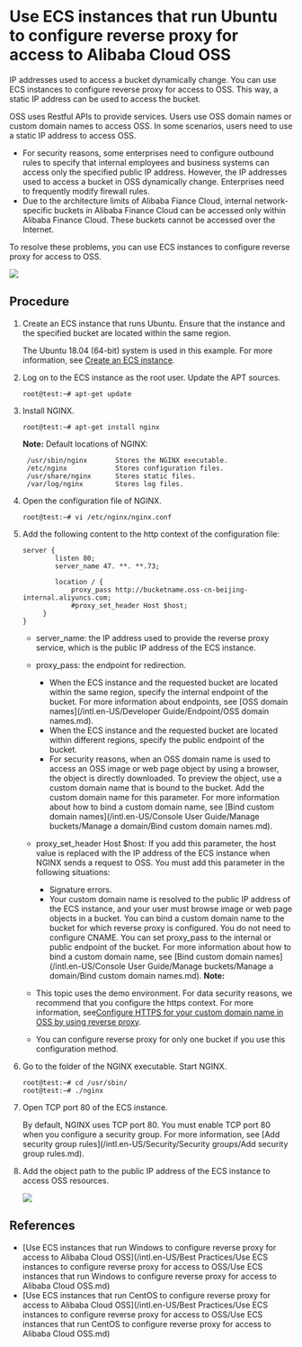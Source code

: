 # Use ECS instances that run Ubuntu to configure reverse proxy for access to Alibaba Cloud OSS

IP addresses used to access a bucket dynamically change. You can use ECS instances to configure reverse proxy for access to OSS. This way, a static IP address can be used to access the bucket.

OSS uses Restful APIs to provide services. Users use OSS domain names or custom domain names to access OSS. In some scenarios, users need to use a static IP address to access OSS.

-   For security reasons, some enterprises need to configure outbound rules to specify that internal employees and business systems can access only the specified public IP address. However, the IP addresses used to access a bucket in OSS dynamically change. Enterprises need to frequently modify firewall rules.
-   Due to the architecture limits of Alibaba Fiance Cloud, internal network-specific buckets in Alibaba Finance Cloud can be accessed only within Alibaba Finance Cloud. These buckets cannot be accessed over the Internet.

To resolve these problems, you can use ECS instances to configure reverse proxy for access to OSS.

![](https://static-aliyun-doc.oss-accelerate.aliyuncs.com/assets/img/en-US/9454449951/p38572.png)

## Procedure

1.  Create an ECS instance that runs Ubuntu. Ensure that the instance and the specified bucket are located within the same region.

    The Ubuntu 18.04 \(64-bit\) system is used in this example. For more information, see [Create an ECS instance]().

2.  Log on to the ECS instance as the root user. Update the APT sources.

    ```
    root@test:~# apt-get update
    ```

3.  Install NGINX.

    ```
    root@test:~# apt-get install nginx
    ```

    **Note:** Default locations of NGINX:

    ```
     /usr/sbin/nginx       Stores the NGINX executable. 
     /etc/nginx            Stores configuration files. 
     /usr/share/nginx      Stores static files. 
     /var/log/nginx        Stores log files.
    ```

4.  Open the configuration file of NGINX.

    ```
    root@test:~# vi /etc/nginx/nginx.conf
    ```

5.  Add the following content to the http context of the configuration file:

    ```
    server {
            listen 80;
            server_name 47. **. **.73; 
    
            location / {
                proxy_pass http://bucketname.oss-cn-beijing-internal.aliyuncs.com; 
                #proxy_set_header Host $host; 
         }  
    }
    ```

    -   server\_name: the IP address used to provide the reverse proxy service, which is the public IP address of the ECS instance.
    -   proxy\_pass: the endpoint for redirection.
        -   When the ECS instance and the requested bucket are located within the same region, specify the internal endpoint of the bucket. For more information about endpoints, see [OSS domain names](/intl.en-US/Developer Guide/Endpoint/OSS domain names.md).
        -   When the ECS instance and the requested bucket are located within different regions, specify the public endpoint of the bucket.
        -   For security reasons, when an OSS domain name is used to access an OSS image or web page object by using a browser, the object is directly downloaded. To preview the object, use a custom domain name that is bound to the bucket. Add the custom domain name for this parameter. For more information about how to bind a custom domain name, see [Bind custom domain names](/intl.en-US/Console User Guide/Manage buckets/Manage a domain/Bind custom domain names.md).
    -   proxy\_set\_header Host $host: If you add this parameter, the host value is replaced with the IP address of the ECS instance when NGINX sends a request to OSS. You must add this parameter in the following situations:
        -   Signature errors.
        -   Your custom domain name is resolved to the public IP address of the ECS instance, and your user must browse image or web page objects in a bucket. You can bind a custom domain name to the bucket for which reverse proxy is configured. You do not need to configure CNAME. You can set proxy\_pass to the internal or public endpoint of the bucket. For more information about how to bind a custom domain name, see [Bind custom domain names](/intl.en-US/Console User Guide/Manage buckets/Manage a domain/Bind custom domain names.md).
    **Note:**

    -   This topic uses the demo environment. For data security reasons, we recommend that you configure the https context. For more information, see[Configure HTTPS for your custom domain name in OSS by using reverse proxy](https://www.alibabacloud.com/help/zh/faq-detail/39544.htm).
    -   You can configure reverse proxy for only one bucket if you use this configuration method.
6.  Go to the folder of the NGINX executable. Start NGINX.

    ```
    root@test:~# cd /usr/sbin/
    root@test:~# ./nginx
    ```

7.  Open TCP port 80 of the ECS instance.

    By default, NGINX uses TCP port 80. You must enable TCP port 80 when you configure a security group. For more information, see [Add security group rules](/intl.en-US/Security/Security groups/Add security group rules.md).

8.  Add the object path to the public IP address of the ECS instance to access OSS resources.

    ![](https://static-aliyun-doc.oss-accelerate.aliyuncs.com/assets/img/en-US/8454449951/p38580.png)


## References

-   [Use ECS instances that run Windows to configure reverse proxy for access to Alibaba Cloud OSS](/intl.en-US/Best Practices/Use ECS instances to configure reverse proxy for access to OSS/Use ECS instances that run Windows to configure reverse proxy for access to Alibaba
         Cloud OSS.md)
-   [Use ECS instances that run CentOS to configure reverse proxy for access to Alibaba Cloud OSS](/intl.en-US/Best Practices/Use ECS instances to configure reverse proxy for access to OSS/Use ECS instances that run CentOS to configure reverse proxy for access to Alibaba
         Cloud OSS.md)

